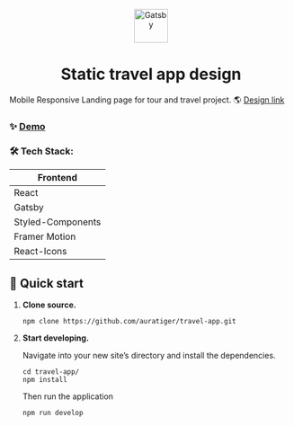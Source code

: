 <p align="center">
  <a href="https://www.gatsbyjs.com/?utm_source=starter&utm_medium=readme&utm_campaign=minimal-starter-ts">
    <img alt="Gatsby" src="https://www.gatsbyjs.com/Gatsby-Monogram.svg" width="60" />
  </a>
</p>
<h1 align="center">
  Static travel app design
</h1>

Mobile Responsive Landing page for tour and travel project. 🌎
[Design link](https://www.uistore.design/items/tour-and-travel-website-for-figma/)

### ✨ [Demo](https://prod--lustrous-starlight-adb50f.netlify.app)

### 🛠 Tech Stack:

| Frontend           | 
| -------------      | 
| React              | 
| Gatsby             | 
| Styled-Components  | 
| Framer Motion      | 
| React-Icons        |

## 🚀 Quick start

1.  **Clone source.**

    ```shell
    npm clone https://github.com/auratiger/travel-app.git
    ```

2.  **Start developing.**

    Navigate into your new site’s directory and install the dependencies.

    ```shell
    cd travel-app/
    npm install
    ```

    Then run the application

    ```shell
    npm run develop
    ```
